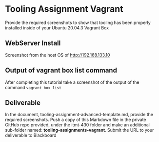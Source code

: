 # Tooling Assignment Vagrant

Provide the required screenshots to show that tooling has been properly installed inside of your Ubuntu 20.04.3 Vagrant Box

## WebServer Install

Screenshot from the host OS of http://192.168.133.10

## Output of vagrant box list command

After completing this tutorial take a screenshot of the output of the command ```vagrant box list```

## Deliverable

In the document, tooling-assignment-advanced-template.md, provide the required screenshots. Push a copy of this Markdown file in the private GitHub repo provided, under the itmt-430 folder and make an additional sub-folder named: **tooling-assignments-vagrant**.  Submit the URL to your deliverable to Blackboard
